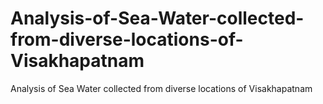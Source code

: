 # Analysis-of-Sea-Water-collected-from-diverse-locations-of-Visakhapatnam
Analysis of Sea Water collected from diverse locations of Visakhapatnam
